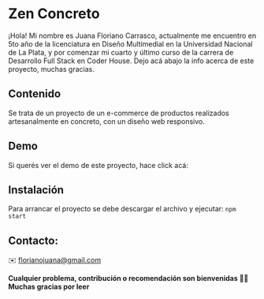 
# Zen Concreto

¡Hola! Mi nombre es Juana Floriano Carrasco, actualmente me encuentro en 5to año de la licenciatura en Diseño Multimedial en la Universidad Nacional de La Plata, y por comenzar mi cuarto y último curso de la carrera de Desarrollo Full Stack en Coder House. Dejo acá abajo la info acerca de este proyecto, muchas gracias.

## Contenido

Se trata de un proyecto de un e-commerce de productos realizados artesanalmente en concreto, con un diseño web responsivo.

## Demo

Si querés ver el demo de este proyecto, hace click acá: 

## Instalación

Para arrancar el proyecto se debe descargar el archivo y ejecutar: `npm start`

## Contacto:

✉️ florianojuana@gmail.com

**Cualquier problema, contribución o recomendación son bienvenidas 🙌🏼
Muchas gracias por leer**

